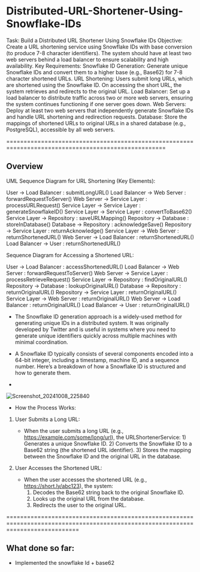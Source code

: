 # Distributed-URL-Shortener-Using-Snowflake-IDs

Task: Build a Distributed URL Shortener Using Snowflake IDs
Objective:
Create a URL shortening service using Snowflake IDs with base conversion (to produce 7-8 character identifiers). The system should have at least two web servers behind a load balancer to ensure scalability and high availability.
Key Requirements:
Snowflake ID Generation:
Generate unique Snowflake IDs and convert them to a higher base (e.g., Base62) for 7-8 character shortened URLs.
URL Shortening:
Users submit long URLs, which are shortened using the Snowflake ID. On accessing the short URL, the system retrieves and redirects to the original URL.
Load Balancer:
Set up a load balancer to distribute traffic across two or more web servers, ensuring the system continues functioning if one server goes down.
Web Servers:
Deploy at least two web servers that independently generate Snowflake IDs and handle URL shortening and redirection requests.
Database:
Store the mappings of shortened URLs to original URLs in a shared database (e.g., PostgreSQL), accessible by all web servers.

====================================================================================================
## Overview


UML Sequence Diagram for URL Shortening (Key Elements):

User -> Load Balancer : submitLongURL()
Load Balancer -> Web Server : forwardRequestToServer()
Web Server -> Service Layer : processURLRequest()
Service Layer -> Service Layer : generateSnowflakeID()
Service Layer -> Service Layer : convertToBase62()
Service Layer -> Repository : saveURLMapping()
Repository -> Database : storeInDatabase()
Database -> Repository : acknowledgeSave()
Repository -> Service Layer : returnAcknowledge()
Service Layer -> Web Server : returnShortenedURL()
Web Server -> Load Balancer : returnShortenedURL()
Load Balancer -> User : returnShortenedURL()


Sequence Diagram for Accessing a Shortened URL:

User -> Load Balancer : accessShortenedURL()
Load Balancer -> Web Server : forwardRequestToServer()
Web Server -> Service Layer : processRetrieveRequest()
Service Layer -> Repository : findOriginalURL()
Repository -> Database : lookupOriginalURL()
Database -> Repository : returnOriginalURL()
Repository -> Service Layer : returnOriginalURL()
Service Layer -> Web Server : returnOriginalURL()
Web Server -> Load Balancer : returnOriginalURL()
Load Balancer -> User : returnOriginalURL()


* The Snowflake ID generation approach is a widely-used method for generating unique IDs in a distributed system. It was originally developed by Twitter and is useful in systems where you need to generate unique identifiers quickly across multiple machines with minimal coordination.

* A Snowflake ID typically consists of several components encoded into a 64-bit integer, including a timestamp, machine ID, and a sequence number. Here’s a breakdown of how a Snowflake ID is structured and how to generate them.

* 
![Screenshot_20241008_225840](https://github.com/user-attachments/assets/83cf46de-7a46-4913-8a3a-e285d743d3f5)

* How the Process Works:
1) User Submits a Long URL:

   * When the user submits a long URL (e.g., https://example.com/some/long/url), the URLShortenerService:
            1) Generates a unique Snowflake ID.
            2) Converts the Snowflake ID to a Base62 string (the shortened URL identifier).
            3) Stores the mapping between the Snowflake ID and the original URL in the database.

2) User Accesses the Shortened URL:

     *  When the user accesses the shortened URL (e.g., https://short.ly/abc123), the system:
           1) Decodes the Base62 string back to the original Snowflake ID.
           2) Looks up the original URL from the database.
           3) Redirects the user to the original URL.



=================================================================================================================================

## What done so far:

* Implemented the snowflake Id + base62 



